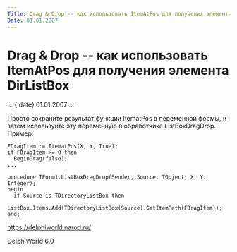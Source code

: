 ```yaml
---
Title: Drag & Drop -- как использовать ItemAtPos для получения элемента DirListBox
Date: 01.01.2007
---
```



Drag & Drop -- как использовать ItemAtPos для получения элемента DirListBox
===========================================================================

::: {.date}
01.01.2007
:::

Просто сохраните результат функции ItematPos в переменной формы, и затем
используйте эту переменную в обработчике ListBoxDragDrop. Пример:

    FDragItem := ItematPos(X, Y, True);
    if FDragItem >= 0 then
      BeginDrag(false);
    ...
     
    procedure TForm1.ListBoxDragDrop(Sender, Source: TObject; X, Y: Integer);
    begin
      if Source is TDirectoryListBox then
        ListBox.Items.Add(TDirectoryListBox(Source).GetItemPath(FDragItem));
    end;

<https://delphiworld.narod.ru/>

DelphiWorld 6.0
